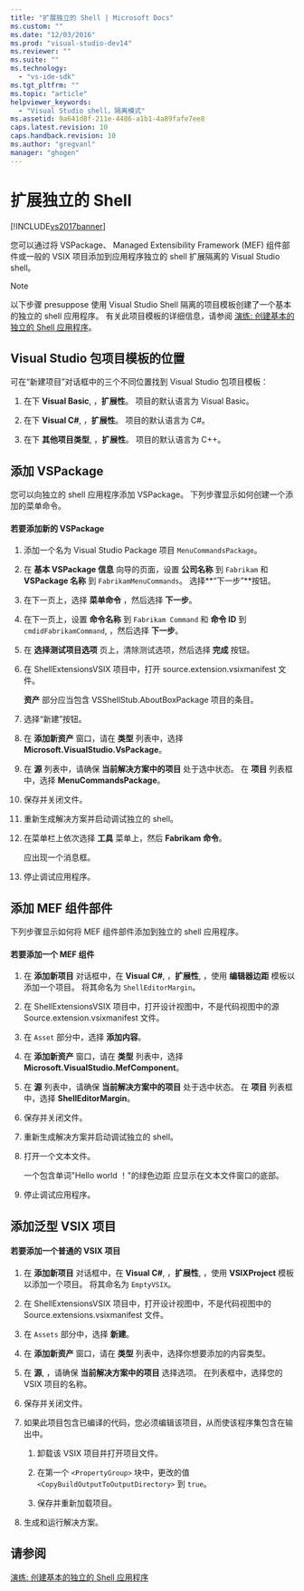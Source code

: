 ```yaml
---
title: "扩展独立的 Shell | Microsoft Docs"
ms.custom: ""
ms.date: "12/03/2016"
ms.prod: "visual-studio-dev14"
ms.reviewer: ""
ms.suite: ""
ms.technology: 
  - "vs-ide-sdk"
ms.tgt_pltfrm: ""
ms.topic: "article"
helpviewer_keywords: 
  - "Visual Studio shell，隔离模式"
ms.assetid: 9a641d8f-211e-4486-a1b1-4a89fafe7ee8
caps.latest.revision: 10
caps.handback.revision: 10
ms.author: "gregvanl"
manager: "ghogen"
---
```

# 扩展独立的 Shell
[!INCLUDE[vs2017banner](../code-quality/includes/vs2017banner.md)]

您可以通过将 VSPackage、 Managed Extensibility Framework \(MEF\) 组件部件或一般的 VSIX 项目添加到应用程序独立的 shell 扩展隔离的 Visual Studio shell。  
  
> [!NOTE]
>  以下步骤 presuppose 使用 Visual Studio Shell 隔离的项目模板创建了一个基本的独立的 shell 应用程序。 有关此项目模板的详细信息，请参阅 [演练: 创建基本的独立的 Shell 应用程序](../extensibility/walkthrough-creating-a-basic-isolated-shell-application.md)。  
  
## Visual Studio 包项目模板的位置  
 可在“新建项目”对话框中的三个不同位置找到 Visual Studio 包项目模板：  
  
1.  在下 **Visual Basic**, ，**扩展性**。 项目的默认语言为 Visual Basic。  
  
2.  在下 **Visual C\#**, ，**扩展性**。 项目的默认语言为 C\#。  
  
3.  在下 **其他项目类型**, ，**扩展性**。 项目的默认语言为 C\+\+。  
  
## 添加 VSPackage  
 您可以向独立的 shell 应用程序添加 VSPackage。 下列步骤显示如何创建一个添加的菜单命令。  
  
#### 若要添加新的 VSPackage  
  
1.  添加一个名为 Visual Studio Package 项目 `MenuCommandsPackage`。  
  
2.  在 **基本 VSPackage 信息** 向导的页面，设置 **公司名称** 到 `Fabrikam` 和 **VSPackage 名称** 到 `FabrikamMenuCommands`。 选择**“下一步”**按钮。  
  
3.  在下一页上，选择 **菜单命令** ，然后选择 **下一步**。  
  
4.  在下一页上，设置 **命令名称** 到 `Fabrikam Command` 和 **命令 ID** 到 `cmdidFabrikamCommand`, ，然后选择 **下一步**。  
  
5.  在 **选择测试项目选项** 页上，清除测试选项，然后选择 **完成** 按钮。  
  
6.  在 ShellExtensionsVSIX 项目中，打开 source.extension.vsixmanifest 文件。  
  
     **资产** 部分应当包含 VSShellStub.AboutBoxPackage 项目的条目。  
  
7.  选择“新建”按钮。  
  
8.  在 **添加新资产** 窗口，请在 **类型** 列表中，选择 **Microsoft.VisualStudio.VsPackage**。  
  
9. 在 **源** 列表中，请确保 **当前解决方案中的项目** 处于选中状态。 在 **项目** 列表框中，选择 **MenuCommandsPackage**。  
  
10. 保存并关闭文件。  
  
11. 重新生成解决方案并启动调试独立的 shell。  
  
12. 在菜单栏上依次选择 **工具** 菜单上，然后 **Fabrikam 命令**。  
  
     应出现一个消息框。  
  
13. 停止调试应用程序。  
  
## 添加 MEF 组件部件  
 下列步骤显示如何将 MEF 组件部件添加到独立的 shell 应用程序。  
  
#### 若要添加一个 MEF 组件  
  
1.  在 **添加新项目** 对话框中，在 **Visual C\#**, ，**扩展性**, ，使用 **编辑器边距** 模板以添加一个项目。 将其命名为 `ShellEditorMargin`。  
  
2.  在 ShellExtensionsVSIX 项目中，打开设计视图中，不是代码视图中的源 Source.extension.vsixmanifest 文件。  
  
3.  在 `Asset` 部分中，选择 **添加内容**。  
  
4.  在 **添加新资产** 窗口，请在 **类型** 列表中，选择 **Microsoft.VisualStudio.MefComponent**。  
  
5.  在 **源** 列表中，请确保 **当前解决方案中的项目** 处于选中状态。 在 **项目** 列表框中，选择 **ShellEditorMargin**。  
  
6.  保存并关闭文件。  
  
7.  重新生成解决方案并启动调试独立的 shell。  
  
8.  打开一个文本文件。  
  
     一个包含单词"Hello world ！"的绿色边距 应显示在文本文件窗口的底部。  
  
9. 停止调试应用程序。  
  
## 添加泛型 VSIX 项目  
  
#### 若要添加一个普通的 VSIX 项目  
  
1.  在 **添加新项目** 对话框中，在 **Visual C\#**, ，**扩展性**, ，使用 **VSIXProject** 模板以添加一个项目。 将其命名为 `EmptyVSIX`。  
  
2.  在 ShellExtensionsVSIX 项目中，打开设计视图中，不是代码视图中的 Source.extensions.vsixmanifest 文件。  
  
3.  在 `Assets` 部分中，选择 **新建**。  
  
4.  在 **添加新资产** 窗口，请在 **类型** 列表中，选择你想要添加的内容类型。  
  
5.  在 **源**, ，请确保 **当前解决方案中的项目** 选择选项。 在列表框中，选择您的 VSIX 项目的名称。  
  
6.  保存并关闭文件。  
  
7.  如果此项目包含已编译的代码，您必须编辑该项目，从而使该程序集包含在输出中。  
  
    1.  卸载该 VSIX 项目并打开项目文件。  
  
    2.  在第一个 `<PropertyGroup>` 块中，更改的值 `<CopyBuildOutputToOutputDirectory>` 到 `true`。  
  
    3.  保存并重新加载项目。  
  
8.  生成和运行解决方案。  
  
## 请参阅  
 [演练: 创建基本的独立的 Shell 应用程序](../extensibility/walkthrough-creating-a-basic-isolated-shell-application.md)